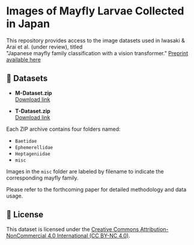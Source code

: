 # Images of Mayfly Larvae Collected in Japan

This repository provides access to the image datasets used in Iwasaki & Arai et al. (under review), titled  
"Japanese mayfly family classification with a vision transformer."
[Preprint available here](https://doi.org/10.32942/X2P02K)

## 📁 Datasets

- **M-Dataset.zip**  
  [Download link](https://drive.google.com/file/d/1gq3UvgwHP3sVSqfYkZeBLO3oOT85G1k0/view?usp=sharing)

- **T-Dataset.zip**  
  [Download link](https://drive.google.com/file/d/1UwETRDtSnT_Hp7MymQxFBrHfUOcAqPFx/view?usp=sharing)

Each ZIP archive contains four folders named:
- `Baetidae`
- `Ephemerellidae`
- `Heptageniidae`
- `misc`

Images in the `misc` folder are labeled by filename to indicate the corresponding mayfly family.

Please refer to the forthcoming paper for detailed methodology and data usage.

## 📜 License

This dataset is licensed under the [Creative Commons Attribution-NonCommercial 4.0 International (CC BY-NC 4.0)](https://creativecommons.org/licenses/by-nc/4.0/).

